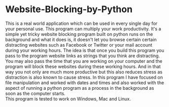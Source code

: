 # Website-Blocking-by-Python
This is a real world application which can be used in every single day for your personal use. This program can multiply your work productivity. It's a simple yet tricky website blocking program built on python runs on the background and what it does is, it doesn't let you browse certain certain distracting websites such as Facebook or Twitter or your mail account during your working hours. 
The idea is that once you build this program you pass to the program website links as strings that you think are distracting. You may also pass the time that you are working on your computer and the program will block these websites during these working hours. And in that way you not only are much more productive but this also reduces stress as distraction is also known to cause stress. 
In this program I have focused on file manipulation and worked with dates and times and also worked with the aspect of running a python  program as a process in the background as soon as the computer starts.  
This program is tested to work on Windows, Mac and Linux. 
